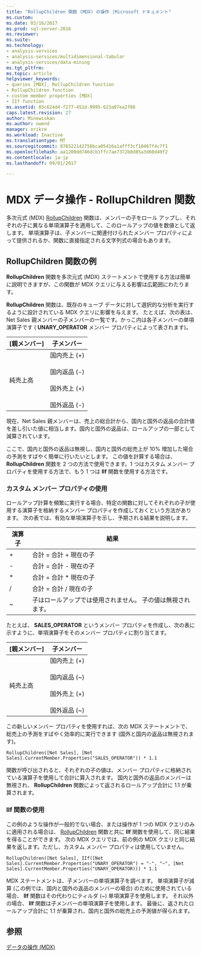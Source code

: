 ```yaml
---
title: "RollupChildren 関数 (MDX) の操作 |Microsoft ドキュメント"
ms.custom: 
ms.date: 03/16/2017
ms.prod: sql-server-2016
ms.reviewer: 
ms.suite: 
ms.technology:
- analysis-services
- analysis-services/multidimensional-tabular
- analysis-services/data-mining
ms.tgt_pltfrm: 
ms.topic: article
helpviewer_keywords:
- queries [MDX], RollupChildren function
- RollupChildren function
- custom member properties [MDX]
- IIf function
ms.assetid: 03c624d4-f277-451d-9995-623a07ea2f86
caps.latest.revision: 27
author: Minewiskan
ms.author: owend
manager: erikre
ms.workload: Inactive
ms.translationtype: MT
ms.sourcegitcommit: 876522142756bca05416a1afff3cf10467f4c7f1
ms.openlocfilehash: aa1200dd746dcb1ffc7ae7372b0d85a3d60d49f2
ms.contentlocale: ja-jp
ms.lasthandoff: 09/01/2017

---
```

# <a name="mdx-data-manipulation---rollupchildren-function"></a>MDX データ操作 - RollupChildren 関数
  多次元式 (MDX) [RollupChildren](../../../mdx/rollupchildren-mdx.md) 関数は、メンバーの子をロール アップし、それぞれの子に異なる単項演算子を適用して、このロールアップの値を数値として返します。 単項演算子は、子メンバーに関連付けられたメンバー プロパティによって提供されるか、関数に直接指定される文字列式の場合もあります。  
  
## <a name="rollupchildren-function-examples"></a>RollupChildren 関数の例  
 **RollupChildren** 関数を多次元式 (MDX) ステートメントで使用する方法は簡単に説明できますが、この関数が MDX クエリに与える影響は広範囲にわたります。  
  
 **RollupChildren** 関数は、既存のキューブ データに対して選択的な分析を実行するように設計されている MDX クエリに影響を与えます。 たとえば、次の表は、Net Sales 親メンバーの子メンバーの一覧です。かっこ内は各子メンバーの単項演算子です ( **UNARY_OPERATOR** メンバー プロパティによって表されます)。  
  
|[親メンバー]|子メンバー|  
|-------------------|------------------|  
|純売上高|国内売上 (+)<br /><br /> 国内返品 (-)<br /><br /> 国外売上 (+)<br /><br /> 国外返品 (-)|  
  
 現在、Net Sales 親メンバーは、売上の総合計から、国内と国外の返品の合計値を差し引いた値に相当します。国内と国外の返品は、ロールアップの一部として減算されています。  
  
 ここで、国内と国外の返品は無視し、国内と国外の総売上が 10% 増加した場合の予測をすばやく簡単に行いたいとします。 この値を計算する場合は、 **RollupChildren** 関数を 2 つの方法で使用できます。1 つはカスタム メンバー プロパティを使用する方法で、もう 1 つは **IIf** 関数を使用する方法です。  
  
### <a name="using-a-custom-member-property"></a>カスタム メンバー プロパティの使用  
 ロールアップ計算を頻繁に実行する場合、特定の関数に対してそれぞれの子が使用する演算子を格納するメンバー プロパティを作成しておくという方法があります。 次の表では、有効な単項演算子を示し、予期される結果を説明します。  
  
|演算子|結果|  
|--------------|------------|  
|+|合計 = 合計 + 現在の子|  
|-|合計 = 合計 - 現在の子|  
|*|合計 = 合計 * 現在の子|  
|/|合計 = 合計 / 現在の子|  
|~|子はロールアップでは使用されません。 子の値は無視されます。|  
  
 たとえば、 **SALES_OPERATOR** というメンバー プロパティを作成し、次の表に示すように、単項演算子をそのメンバー プロパティに割り当てます。  
  
|[親メンバー]|子メンバー|  
|-------------------|------------------|  
|純売上高|国内売上 (+)<br /><br /> 国内返品 (~)<br /><br /> 国外売上 (+)<br /><br /> 国外返品 (~)|  
  
 この新しいメンバー プロパティを使用すれば、次の MDX ステートメントで、総売上の予測をすばやく効率的に実行できます (国外と国内の返品は無視されます)。  
  
```  
RollupChildren([Net Sales], [Net Sales].CurrentMember.Properties("SALES_OPERATOR")) * 1.1  
```  
  
 関数が呼び出されると、それぞれの子の値は、メンバー プロパティに格納されている演算子を使用して合計に算入されます。 国内と国外の返品のメンバーは無視され、 **RollupChildren** 関数によって返されるロールアップ合計に 1.1 が乗算されます。  
  
### <a name="using-the-iif-function"></a>IIf 関数の使用  
 この例のような操作が一般的でない場合、または操作が 1 つの MDX クエリのみに適用される場合は、 [RollupChildren](../../../mdx/iif-mdx.md) 関数と共に **IIf** 関数を使用して、同じ結果を得ることができます。 次の MDX クエリでは、前の例の MDX クエリと同じ結果を返します。ただし、カスタム メンバー プロパティは使用していません。  
  
```  
RollupChildren([Net Sales], IIf([Net Sales].CurrentMember.Properties("UNARY_OPERATOR") = "-", "~", [Net Sales].CurrentMember.Properties("UNARY_OPERATOR))) * 1.1  
```  
  
 MDX ステートメントは、子メンバーの単項演算子を調べます。 単項演算子が減算 (この例では、国内と国外の返品のメンバーの場合) のために使用されている場合、 **IIf** 関数はその代わりにティルダ (~) 単項演算子を使用します。 それ以外の場合、 **IIf** 関数は子メンバーの単項演算子を使用します。 最後に、返されたロールアップ合計に 1.1 が乗算され、国内と国外の総売上の予測値が得られます。  
  
## <a name="see-also"></a>参照  
 [データの操作 (MDX)](../../../analysis-services/multidimensional-models/mdx/mdx-data-manipulation-manipulating-data.md)  
  
  

